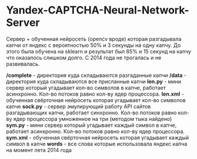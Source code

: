 # Yandex-CAPTCHA-Neural-Network-Server
Сервер + обученная нейросеть (opencv вроде) которая разгадывала капчи от яндекс с вероятностью 50% и 3 секунды на одну капчу. До этого была обучена на sklearn и результат был 85% и 15 секунд на капчу что оказалось слишком долго. С 2014 года не трогалась и не развивалась.

**/complete** - директория куда складываются разгаданные капчи
**/data** - директория куда складываются все присланные капчи
**len.py** - мини сервер который угадывает кол-во символов в капче, работает асинхронно. Кол-во потоков равно кол-ву ядер процессора.
**len.xml** - обученная свёрточная нейросеть которая угадывает кол-во символов капче
**sock.py** - сервер эмулирующий работу API сайтов разгадывающих капчи, работает синхронно. Кол-во потоков равно кол-ву ядер процессора умноженное на три (методом тыка найдено)
**sym.py** - мини сервер который угадывает каждый символ в капче, работает асинхронно. Кол-во потоков равно кол-ву ядер процессора.
**sym.xml** - обученная свёрточная нейросеть которая угадывает каждый символ в капче
**words** - все слова которые использовала яндекс капча на момент лета 2014 года